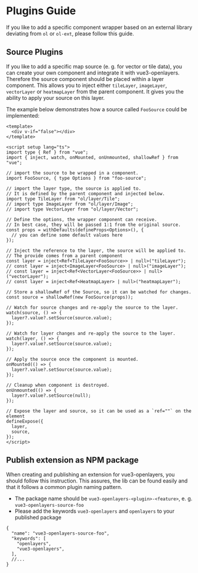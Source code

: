 # Plugins Guide

If you like to add a specific component wrapper based on an external
library deviating from `ol` or `ol-ext`, please follow this guide.

## Source Plugins

If you like to add a specific map source (e. g. for vector or tile data),
you can create your own component and integrate it with vue3-openlayers.
Therefore the source component should be placed within a layer component.
This allows you to inject either `tileLayer`, `imageLayer`,
`vectorLayer` or `heatmapLayer` from the parent component.
It gives you the ability to apply your source on this layer.

The example below demonstrates how a source called `FooSource` could be implemented:

```vue [FooSource.vue]
<template>
  <div v-if="false"></div>
</template>

<script setup lang="ts">
import type { Ref } from "vue";
import { inject, watch, onMounted, onUnmounted, shallowRef } from "vue";

// import the source to be wrapped in a component.
import FooSource, { type Options } from "foo-source";

// import the layer type, the source is applied to.
// It is defined by the parent component and injected below.
import type TileLayer from "ol/layer/Tile";
// import type ImageLayer from "ol/layer/Image";
// import type VectorLayer from "ol/layer/Vector";

// Define the options, the wrapper component can receive.
// In best case, they will be passed 1:1 from the original source.
const props = withDefaults(defineProps<Options>(), {
  // you can define some default values here
});

// Inject the reference to the layer, the source will be applied to.
// The provide comes from a parent component
const layer = inject<Ref<TileLayer<FooSource>> | null>("tileLayer");
// const layer = inject<ImageLayer<FooSource> | null>("imageLayer");
// const layer = inject<Ref<VectorLayer<FooSource>> | null>("vectorLayer");
// const layer = inject<Ref<HeatmapLayer> | null>("heatmapLayer");

// Store a shallowRef of the Source, so it can be watched for changes.
const source = shallowRef(new FooSource(props));

// Watch for source changes and re-apply the source to the layer.
watch(source, () => {
  layer?.value?.setSource(source.value);
});

// Watch for layer changes and re-apply the source to the layer.
watch(layer, () => {
  layer?.value?.setSource(source.value);
});

// Apply the source once the component is mounted.
onMounted(() => {
  layer?.value?.setSource(source.value);
});

// Cleanup when component is destroyed.
onUnmounted(() => {
  layer?.value?.setSource(null);
});

// Expose the layer and source, so it can be used as a `ref=""` on the element
defineExpose({
  layer,
  source,
});
</script>
```

## Publish extension as NPM package

When creating and publishing an extension for vue3-openlayers, you should follow this instruction.
This assures, the lib can be found easily and that it follows a common plugin naming pattern.

- The package name should be `vue3-openlayers-<plugin>-<feature>`, e. g. `vue3-openlayers-source-foo`
- Please add the keywords `vue3-openlayers` and `openlayers` to your published package

```jsonc [package.json]
{
  "name": "vue3-openlayers-source-foo",
  "keywords": [
    "openlayers",
    "vue3-openlayers",
  ],
  //...
}
```
